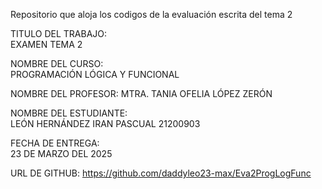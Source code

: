
Repositorio que aloja los codigos de la evaluación escrita del tema 2

TITULO DEL TRABAJO:  
EXAMEN TEMA 2

NOMBRE DEL CURSO:  
PROGRAMACIÓN LÓGICA Y FUNCIONAL

NOMBRE DEL PROFESOR: 
MTRA. TANIA OFELIA LÓPEZ ZERÓN

NOMBRE DEL ESTUDIANTE:  
LEÓN HERNÁNDEZ IRAN PASCUAL 21200903
                                                                                             
FECHA DE ENTREGA:  
23 DE MARZO DEL 2025

URL DE GITHUB: https://github.com/daddyleo23-max/Eva2ProgLogFunc


